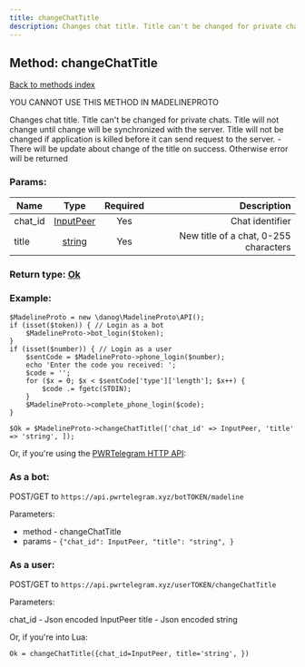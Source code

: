 ```yaml
---
title: changeChatTitle
description: Changes chat title. Title can't be changed for private chats. Title will not change until change will be synchronized with the server. Title will not be changed if application is killed before it can send request to the server. - There will be update about change of the title on success. Otherwise error will be returned
---
```

## Method: changeChatTitle  
[Back to methods index](index.md)


YOU CANNOT USE THIS METHOD IN MADELINEPROTO


Changes chat title. Title can't be changed for private chats. Title will not change until change will be synchronized with the server. Title will not be changed if application is killed before it can send request to the server. - There will be update about change of the title on success. Otherwise error will be returned

### Params:

| Name     |    Type       | Required | Description |
|----------|:-------------:|:--------:|------------:|
|chat\_id|[InputPeer](../types/InputPeer.md) | Yes|Chat identifier|
|title|[string](../types/string.md) | Yes|New title of a chat, 0-255 characters|


### Return type: [Ok](../types/Ok.md)

### Example:


```
$MadelineProto = new \danog\MadelineProto\API();
if (isset($token)) { // Login as a bot
    $MadelineProto->bot_login($token);
}
if (isset($number)) { // Login as a user
    $sentCode = $MadelineProto->phone_login($number);
    echo 'Enter the code you received: ';
    $code = '';
    for ($x = 0; $x < $sentCode['type']['length']; $x++) {
        $code .= fgetc(STDIN);
    }
    $MadelineProto->complete_phone_login($code);
}

$Ok = $MadelineProto->changeChatTitle(['chat_id' => InputPeer, 'title' => 'string', ]);
```

Or, if you're using the [PWRTelegram HTTP API](https://pwrtelegram.xyz):

### As a bot:

POST/GET to `https://api.pwrtelegram.xyz/botTOKEN/madeline`

Parameters:

* method - changeChatTitle
* params - `{"chat_id": InputPeer, "title": "string", }`



### As a user:

POST/GET to `https://api.pwrtelegram.xyz/userTOKEN/changeChatTitle`

Parameters:

chat_id - Json encoded InputPeer
title - Json encoded string



Or, if you're into Lua:

```
Ok = changeChatTitle({chat_id=InputPeer, title='string', })
```

